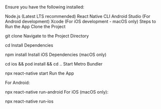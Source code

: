 Ensure you have the following installed:

Node.js (Latest LTS recommended)
React Native CLI
Android Studio (For Android development)
Xcode (For iOS development - macOS only)
Steps to Run the App
Clone the Project

git clone <repository-url>
Navigate to the Project Directory

cd <project-folder-name>
Install Dependencies

npm install
Install iOS Dependencies (macOS only)

cd ios && pod install && cd ..
Start Metro Bundler

npx react-native start
Run the App

For Android:

npx react-native run-android
For iOS (macOS only):

npx react-native run-ios
